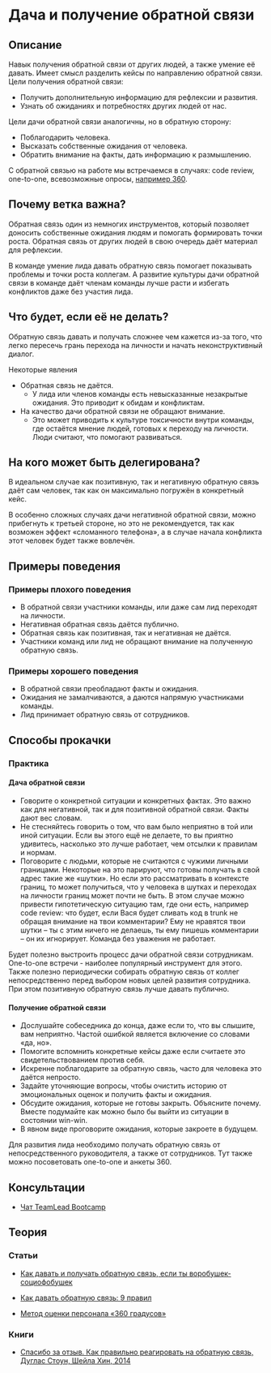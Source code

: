 # Дача и получение обратной связи
## Описание
Навык получения обратной связи от других людей, а также умение её давать. Имеет смысл разделить кейсы по направлению обратной связи.
Цели получения обратной связи:
- Получить дополнительную информацию для рефлексии и развития.
- Узнать об ожиданиях и потребностях других людей от нас.

Цели дачи обратной связи аналогичны, но в обратную сторону:
- Поблагодарить человека.
- Высказать собственные ожидания от человека.
- Обратить внимание на факты, дать информацию к размышлению.

С обратной связью на работе мы встречаемся в случаях: code review, one-to-one, всевозможные опросы, [например 360](http://www.elitarium.ru/metod-ocenka-360-gradusov-opros-podchinennyj-rukovoditel-organizaciya-kompetenciya-podrazdelenie-rezultat-razvitie/).

## Почему ветка важна?
Обратная связь один из немногих инструментов, который позволяет доносить собственные ожидания людям и помогать формировать точки роста. Обратная связь от других людей в свою очередь даёт материал для рефлексии.

В команде умение лида давать обратную связь помогает показывать проблемы и точки роста коллегам. А развитие культуры дачи обратной связи в команде даёт членам команды лучше расти и избегать конфликтов даже без участия лида.

## Что будет, если её не делать?
Обратную связь давать и получать сложнее чем кажется из-за того, что легко пересечь грань перехода на личности и начать неконструктивный диалог.

Некоторые явления
- Обратная связь не даётся.
  - У лида или членов команды есть невысказанные незакрытые ожидания. Это приводит к обидам и конфликтам.
- На качество дачи обратной связи не обращают внимание.
  - Это может приводить к культуре токсичности внутри команды, где остаётся мнение людей, готовых к переходу на личности. Люди считают, что помогают развиваться.

## На кого может быть делегирована?
В идеальном случае как позитивную, так и негативную обратную связь даёт сам человек, так как он максимально погружён в конкретный кейс.

В особенно сложных случаях дачи негативной обратной связи, можно прибегнуть к третьей стороне, но это не рекомендуется, так как возможен эффект «сломанного телефона», а в случае начала конфликта этот человек будет также вовлечён.

## Примеры поведения
### Примеры плохого поведения
- В обратной связи участники команды, или даже сам лид переходят на личности.
- Негативная обратная связь даётся публично.
- Обратная связь как позитивная, так и негативная не даётся.
- Участники команд или лид не обращают внимание на полученную обратную связь.

### Примеры хорошего поведения
- В обратной связи преобладают факты и ожидания.
- Ожидания не замалчиваются, а даются напрямую участниками команды.
- Лид принимает обратную связь от сотрудников.

## Способы прокачки
### Практика
#### Дача обратной связи
- Говорите о конкретной ситуации и конкретных фактах. Это важно как для негативной, так и для позитивной обратной связи. Факты дают вес словам.
- Не стесняйтесь говорить о том, что вам было неприятно в той или иной ситуации. Если вы этого ещё не делаете, то вы приятно удивитесь, насколько это лучше работает, чем отсылки к правилам и нормам.
- Поговорите с людьми, которые не считаются с чужими личными границами. Некоторые на это парируют, что готовы получать в свой адрес такие же «шутки». Но если это рассматривать в контексте границ, то может получиться, что у человека в шутках и переходах на личности границ может почти не быть. В этом случае можно привести гипотетическую ситуацию там, где они есть, например code review: что будет, если Вася будет сливать код в trunk не обращая внимание на твои комментарии? Ему не нравятся твои шутки – ты с этим ничего не делаешь, ты ему пишешь комментарии – он их игнорирует. Команда без уважения не работает.

Будет полезно выстроить процесс дачи обратной связи сотрудникам. One-to-one встречи - наиболее популярный инструмент для этого. Также полезно периодически собирать обратную связь от коллег непосредственно перед выбором новых целей развития сотрудника. При этом позитивную обратную связь лучше давать публично.

#### Получение обратной связи
- Дослушайте собеседника до конца, даже если то, что вы слышите, вам неприятно. Частой ошибкой является включение со словами «да, но».
- Помогите вспомнить конкретные кейсы даже если считаете это свидетельствованием против себя.
- Искренне поблагодарите за обратную связь, часто для человека это даётся непросто.
- Задайте уточняющие вопросы, чтобы очистить историю от эмоциональных оценок и получить факты и ожидания.
- Обсудите ожидания, которые не готовы закрыть. Объясните почему. Вместе подумайте как можно было бы выйти из ситуации в состоянии win-win.
- В явном виде проговорите ожидания, которые закроете в будущем.

Для развития лида необходимо получать обратную связь от непосредственного руководителя, а также от сотрудников. Тут также можно посоветовать one-to-one и анкеты 360.

## Консультации
- [Чат TeamLead Bootcamp](https://t.me/teamlead_bootcamp)

## Теория
### Статьи
<!-- yaspeller ignore:start -->
- [Как давать и получать обратную связь, если ты воробушек-социофобушек](https://habr.com/ru/company/yamoney/blog/441036/)
- [Как давать обратную связь: 9 правил](https://habr.com/ru/company/epam_systems/blog/442672/)

- [Метод оценки персонала «360 градусов»](http://www.elitarium.ru/metod-ocenka-360-gradusov-opros-podchinennyj-rukovoditel-organizaciya-kompetenciya-podrazdelenie-rezultat-razvitie/)
<!-- yaspeller ignore:end -->

### Книги
- [Спасибо за отзыв. Как правильно реагировать на обратную связь, Дуглас Стоун, Шейла Хин, 2014](https://www.litres.ru/duglas-stoun/spasibo-za-otzyv-kak-pravilno-reagirovat-na-obratnuu-svyaz/)
